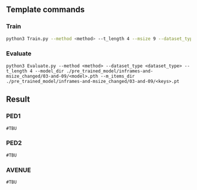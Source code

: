 ## Template commands

### Train

```bash
python3 Train.py --method <method> --t_length 4 --msize 9 --dataset_type <dataset_type>

```

### Evaluate

```
python3 Evaluate.py --method <method> --dataset_type <dataset_type> --t_length 4 --model_dir ./pre_trained_model/inframes-and-msize_changed/03-and-09/<model>.pth --m_items_dir ./pre_trained_model/inframes-and-msize_changed/03-and-09/<keys>.pt
```

## Result

### PED1

```
#TBU
```

### PED2

```
#TBU
```

### AVENUE

```
#TBU
```
